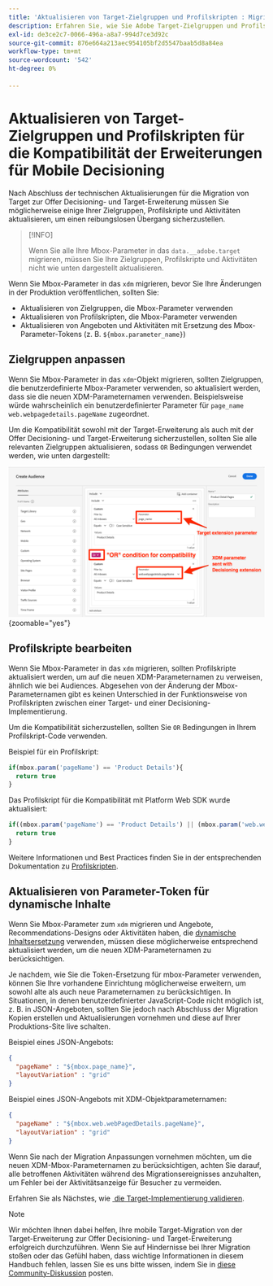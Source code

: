 ```yaml
---
title: 'Aktualisieren von Target-Zielgruppen und Profilskripten : Migrieren der Adobe Target-Implementierung in Ihrer Mobile App zur Offer Decisioning- und Target-Erweiterung'
description: Erfahren Sie, wie Sie Adobe Target-Zielgruppen und Profilskripte aktualisieren können, um die Kompatibilität mit der Offer Decisioning- und Target-Erweiterung sicherzustellen.
exl-id: de3ce2c7-0066-496a-a8a7-994d7ce3d92c
source-git-commit: 876e664a213aec954105bf2d5547baab5d8a84ea
workflow-type: tm+mt
source-wordcount: '542'
ht-degree: 0%

---
```


# Aktualisieren von Target-Zielgruppen und Profilskripten für die Kompatibilität der Erweiterungen für Mobile Decisioning


Nach Abschluss der technischen Aktualisierungen für die Migration von Target zur Offer Decisioning- und Target-Erweiterung müssen Sie möglicherweise einige Ihrer Zielgruppen, Profilskripte und Aktivitäten aktualisieren, um einen reibungslosen Übergang sicherzustellen.

>[!INFO]
>
>Wenn Sie alle Ihre Mbox-Parameter in das `data.__adobe.target` migrieren, müssen Sie Ihre Zielgruppen, Profilskripte und Aktivitäten nicht wie unten dargestellt aktualisieren.


Wenn Sie Mbox-Parameter in das `xdm` migrieren, bevor Sie Ihre Änderungen in der Produktion veröffentlichen, sollten Sie:

* Aktualisieren von Zielgruppen, die Mbox-Parameter verwenden
* Aktualisieren von Profilskripten, die Mbox-Parameter verwenden
* Aktualisieren von Angeboten und Aktivitäten mit Ersetzung des Mbox-Parameter-Tokens (z. B. `${mbox.parameter_name}`)

## Zielgruppen anpassen

Wenn Sie Mbox-Parameter in das `xdm`-Objekt migrieren, sollten Zielgruppen, die benutzerdefinierte Mbox-Parameter verwenden, so aktualisiert werden, dass sie die neuen XDM-Parameternamen verwenden. Beispielsweise würde wahrscheinlich ein benutzerdefinierter Parameter für `page_name` `web.webpagedetails.pageName` zugeordnet.

Um die Kompatibilität sowohl mit der Target-Erweiterung als auch mit der Offer Decisioning- und Target-Erweiterung sicherzustellen, sollten Sie alle relevanten Zielgruppen aktualisieren, sodass `OR` Bedingungen verwendet werden, wie unten dargestellt:

![Anzeigen und Aktualisieren einer Target-Zielgruppe für die Kompatibilität mit der Offer Decisioning- und Target-Erweiterung](assets/target-audience-update.png){zoomable="yes"}

## Profilskripte bearbeiten

Wenn Sie Mbox-Parameter in das `xdm` migrieren, sollten Profilskripte aktualisiert werden, um auf die neuen XDM-Parameternamen zu verweisen, ähnlich wie bei Audiences. Abgesehen von der Änderung der Mbox-Parameternamen gibt es keinen Unterschied in der Funktionsweise von Profilskripten zwischen einer Target- und einer Decisioning-Implementierung.

Um die Kompatibilität sicherzustellen, sollten Sie `OR` Bedingungen in Ihrem Profilskript-Code verwenden.

Beispiel für ein Profilskript:

```Javascript
if(mbox.param('pageName') == 'Product Details'){
  return true
}
```

Das Profilskript für die Kompatibilität mit Platform Web SDK wurde aktualisiert:

```Javascript
if((mbox.param('pageName') == 'Product Details') || (mbox.param('web.webPageDetails.pageName') =='Product Details')){
  return true
}
```

Weitere Informationen und Best Practices finden Sie in der entsprechenden Dokumentation zu [Profilskripten](https://experienceleague.adobe.com/de/docs/target/using/audiences/visitor-profiles/profile-parameters).

## Aktualisieren von Parameter-Token für dynamische Inhalte

Wenn Sie Mbox-Parameter zum `xdm` migrieren und Angebote, Recommendations-Designs oder Aktivitäten haben, die [dynamische Inhaltsersetzung](https://experienceleague.adobe.com/de/docs/target/using/experiences/offers/passing-profile-attributes-to-the-html-offer) verwenden, müssen diese möglicherweise entsprechend aktualisiert werden, um die neuen XDM-Parameternamen zu berücksichtigen.

Je nachdem, wie Sie die Token-Ersetzung für mbox-Parameter verwenden, können Sie Ihre vorhandene Einrichtung möglicherweise erweitern, um sowohl alte als auch neue Parameternamen zu berücksichtigen. In Situationen, in denen benutzerdefinierter JavaScript-Code nicht möglich ist, z. B. in JSON-Angeboten, sollten Sie jedoch nach Abschluss der Migration Kopien erstellen und Aktualisierungen vornehmen und diese auf Ihrer Produktions-Site live schalten.

Beispiel eines JSON-Angebots:

```JSON
{
  "pageName" : "${mbox.page_name}",
  "layoutVariation" : "grid"
}
```

Beispiel eines JSON-Angebots mit XDM-Objektparameternamen:

```JSON
{
  "pageName" : "${mbox.web.webPagedDetails.pageName}",
  "layoutVariation" : "grid"
}
```

Wenn Sie nach der Migration Anpassungen vornehmen möchten, um die neuen XDM-Mbox-Parameternamen zu berücksichtigen, achten Sie darauf, alle betroffenen Aktivitäten während des Migrationsereignisses anzuhalten, um Fehler bei der Aktivitätsanzeige für Besucher zu vermeiden.


Erfahren Sie als Nächstes, wie [&#x200B; die Target-Implementierung validieren](validate.md).

>[!NOTE]
>
>Wir möchten Ihnen dabei helfen, Ihre mobile Target-Migration von der Target-Erweiterung zur Offer Decisioning- und Target-Erweiterung erfolgreich durchzuführen. Wenn Sie auf Hindernisse bei Ihrer Migration stoßen oder das Gefühl haben, dass wichtige Informationen in diesem Handbuch fehlen, lassen Sie es uns bitte wissen, indem Sie in [diese Community-Diskussion](https://experienceleaguecommunities.adobe.com/t5/adobe-experience-platform-data/tutorial-discussion-migrate-target-from-at-js-to-web-sdk/m-p/575587?profile.language=de#M463) posten.
